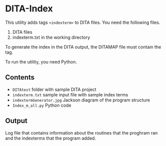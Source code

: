# DITA-Index

This utility adds tags `<indexterm>` to DITA files. You need the following files.
1. DITA files
2. indexterm.txt in the working directory

To generate the index in the DITA output, the DITAMAP file must contain the <indexlist> tag.

To run the utility, you need Python. 

## Contents

* `DITAtest` folder with sample DITA project
* `indexterm.txt` sample input file with sample index terms
* `indextermGenerator.jpg` Jackson diagram of the program structure
* `Index_m_all.py` Python code

## Output
Log file that contains information about the routines that the proghram ran and the indexterms that the program added.



